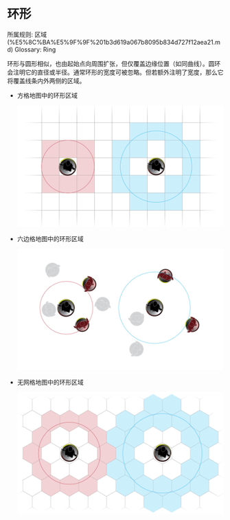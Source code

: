 # 环形

所属规则: 区域 (%E5%8C%BA%E5%9F%9F%201b3d619a067b8095b834d727f12aea21.md)
Glossary: Ring

环形与圆形相似，也由起始点向周围扩张，但仅覆盖边缘位置（如同曲线）。圆环会注明它的直径或半径。通常环形的宽度可被忽略。但若额外注明了宽度，那么它将覆盖线条内外两侧的区域。

- 方格地图中的环形区域
    
    ![mapsample_ring_grid.png](%E7%8E%AF%E5%BD%A2%201b3d619a067b80d085bdcda6ec24d4ea/mapsample_ring_grid.png)
    
- 六边格地图中的环形区域
    
    ![mapsample_ring_gridless.png](%E7%8E%AF%E5%BD%A2%201b3d619a067b80d085bdcda6ec24d4ea/mapsample_ring_gridless.png)
    
- 无网格地图中的环形区域
    
    ![mapsample_ring_hex.png](%E7%8E%AF%E5%BD%A2%201b3d619a067b80d085bdcda6ec24d4ea/mapsample_ring_hex.png)
